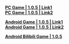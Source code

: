 **[PC Game | 1.0.5 | Link1](https://autopatchcn.bhsr.com/client/cn/20230413215209_VC9JD8S2WrcciZFu/StarRail_1.0.5.zip)**  
**[PC Game | 1.0.5 | Link2](https://bhrpg-prod.oss-accelerate.aliyuncs.com/client/cn/20230413215209_VC9JD8S2WrcciZFu/StarRail_1.0.5.zip)**  

**[Android Game | 1.0.5 | Link1](https://autopatchcn.bhsr.com/client/cn/20230413215209_VC9JD8S2WrcciZFu/StarRail_1.0.5_gw.apk)**  
**[Android Game | 1.0.5 | Link2](https://bhrpg-prod.oss-accelerate.aliyuncs.com/client/cn/20230413215209_VC9JD8S2WrcciZFu/StarRail_1.0.5_gw.apk)**  

**[Android Bilibili Game | 1.0.5](https://pkg.biligame.com/games/bhxqtd_1.0.5_20230421_115522_4476a.apk)**  